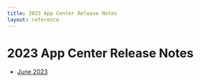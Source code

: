```yaml
---
title: 2023 App Center Release Notes
layout: reference
---
```


# 2023 App Center Release Notes

* [June 2023](./app-center-2023-06-02.html)

